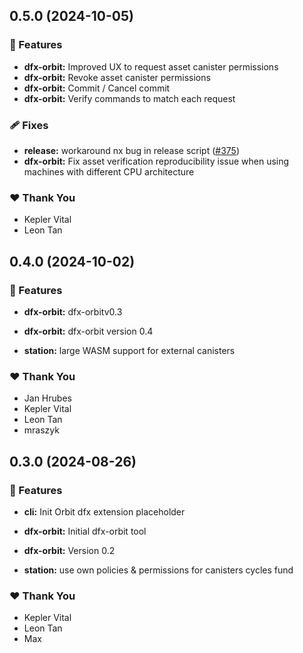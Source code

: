 ## 0.5.0 (2024-10-05)


### 🚀 Features

- **dfx-orbit:** Improved UX to request asset canister permissions
- **dfx-orbit:** Revoke asset canister permissions
- **dfx-orbit:** Commit / Cancel commit
- **dfx-orbit:** Verify commands to match each request


### 🩹 Fixes

- **release:** workaround nx bug in release script ([#375](https://github.com/dfinity/orbit/pull/375))
- **dfx-orbit:** Fix asset verification reproducibility issue when using machines with different CPU architecture

### ❤️  Thank You

- Kepler Vital
- Leon Tan

## 0.4.0 (2024-10-02)


### 🚀 Features

- **dfx-orbit:** dfx-orbitv0.3

- **dfx-orbit:** dfx-orbit version 0.4

- **station:** large WASM support for external canisters


### ❤️  Thank You

- Jan Hrubes
- Kepler Vital
- Leon Tan
- mraszyk

## 0.3.0 (2024-08-26)


### 🚀 Features

- **cli:** Init Orbit dfx extension placeholder

- **dfx-orbit:** Initial dfx-orbit tool

- **dfx-orbit:** Version 0.2

- **station:** use own policies & permissions for canisters cycles fund


### ❤️  Thank You

- Kepler Vital
- Leon Tan
- Max
